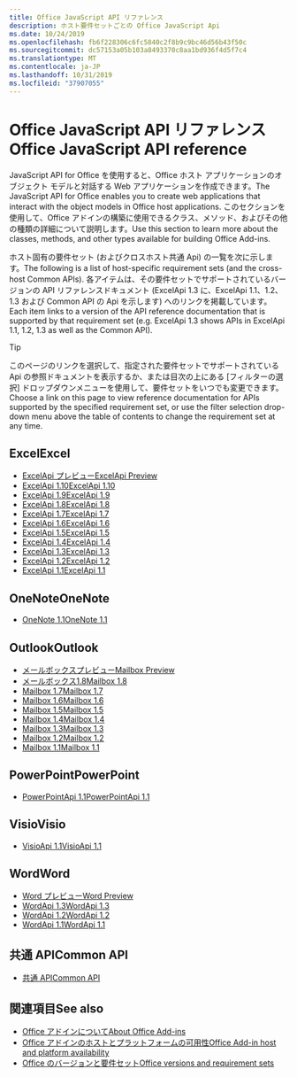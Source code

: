 ```yaml
---
title: Office JavaScript API リファレンス
description: ホスト要件セットごとの Office JavaScript Api
ms.date: 10/24/2019
ms.openlocfilehash: fb6f228306c6fc5840c2f8b9c9bc46d56b43f50c
ms.sourcegitcommit: dc57153a05b103a8493370c8aa1bd936f4d5f7c4
ms.translationtype: MT
ms.contentlocale: ja-JP
ms.lasthandoff: 10/31/2019
ms.locfileid: "37907055"
---
```

# <a name="office-javascript-api-reference"></a><span data-ttu-id="236cc-103">Office JavaScript API リファレンス</span><span class="sxs-lookup"><span data-stu-id="236cc-103">Office JavaScript API reference</span></span>

<span data-ttu-id="236cc-104">JavaScript API for Office を使用すると、Office ホスト アプリケーションのオブジェクト モデルと対話する Web アプリケーションを作成できます。</span><span class="sxs-lookup"><span data-stu-id="236cc-104">The JavaScript API for Office enables you to create web applications that interact with the object models in Office host applications.</span></span> <span data-ttu-id="236cc-105">このセクションを使用して、Office アドインの構築に使用できるクラス、メソッド、およびその他の種類の詳細について説明します。</span><span class="sxs-lookup"><span data-stu-id="236cc-105">Use this section to learn more about the classes, methods, and other types available for building Office Add-ins.</span></span>

<span data-ttu-id="236cc-106">ホスト固有の要件セット (およびクロスホスト共通 Api) の一覧を次に示します。</span><span class="sxs-lookup"><span data-stu-id="236cc-106">The following is a list of host-specific requirement sets (and the cross-host Common APIs).</span></span> <span data-ttu-id="236cc-107">各アイテムは、その要件セットでサポートされているバージョンの API リファレンスドキュメント (ExcelApi 1.3 に、ExcelApi 1.1、1.2、1.3 および Common API の Api を示します) へのリンクを掲載しています。</span><span class="sxs-lookup"><span data-stu-id="236cc-107">Each item links to a version of the API reference documentation that is supported by that requirement set (e.g. ExcelApi 1.3 shows APIs in ExcelApi 1.1, 1.2, 1.3 as well as the Common API).</span></span>

> [!TIP]
> <span data-ttu-id="236cc-108">このページのリンクを選択して、指定された要件セットでサポートされている Api の参照ドキュメントを表示するか、または目次の上にある [フィルターの選択] ドロップダウンメニューを使用して、要件セットをいつでも変更できます。</span><span class="sxs-lookup"><span data-stu-id="236cc-108">Choose a link on this page to view reference documentation for APIs supported by the specified requirement set, or use the filter selection drop-down menu above the table of contents to change the requirement set at any time.</span></span>

## <a name="excel"></a><span data-ttu-id="236cc-109">Excel</span><span class="sxs-lookup"><span data-stu-id="236cc-109">Excel</span></span>

- [<span data-ttu-id="236cc-110">ExcelApi プレビュー</span><span class="sxs-lookup"><span data-stu-id="236cc-110">ExcelApi Preview</span></span>](/javascript/api/excel?view=excel-js-preview)
- [<span data-ttu-id="236cc-111">ExcelApi 1.10</span><span class="sxs-lookup"><span data-stu-id="236cc-111">ExcelApi 1.10</span></span>](/javascript/api/excel?view=excel-js-1.10)
- [<span data-ttu-id="236cc-112">ExcelApi 1.9</span><span class="sxs-lookup"><span data-stu-id="236cc-112">ExcelApi 1.9</span></span>](/javascript/api/excel?view=excel-js-1.9)
- [<span data-ttu-id="236cc-113">ExcelApi 1.8</span><span class="sxs-lookup"><span data-stu-id="236cc-113">ExcelApi 1.8</span></span>](/javascript/api/excel?view=excel-js-1.8)
- [<span data-ttu-id="236cc-114">ExcelApi 1.7</span><span class="sxs-lookup"><span data-stu-id="236cc-114">ExcelApi 1.7</span></span>](/javascript/api/excel?view=excel-js-1.7)
- [<span data-ttu-id="236cc-115">ExcelApi 1.6</span><span class="sxs-lookup"><span data-stu-id="236cc-115">ExcelApi 1.6</span></span>](/javascript/api/excel?view=excel-js-1.6)
- [<span data-ttu-id="236cc-116">ExcelApi 1.5</span><span class="sxs-lookup"><span data-stu-id="236cc-116">ExcelApi 1.5</span></span>](/javascript/api/excel?view=excel-js-1.5)
- [<span data-ttu-id="236cc-117">ExcelApi 1.4</span><span class="sxs-lookup"><span data-stu-id="236cc-117">ExcelApi 1.4</span></span>](/javascript/api/excel?view=excel-js-1.4)
- [<span data-ttu-id="236cc-118">ExcelApi 1.3</span><span class="sxs-lookup"><span data-stu-id="236cc-118">ExcelApi 1.3</span></span>](/javascript/api/excel?view=excel-js-1.3)
- [<span data-ttu-id="236cc-119">ExcelApi 1.2</span><span class="sxs-lookup"><span data-stu-id="236cc-119">ExcelApi 1.2</span></span>](/javascript/api/excel?view=excel-js-1.2)
- [<span data-ttu-id="236cc-120">ExcelApi 1.1</span><span class="sxs-lookup"><span data-stu-id="236cc-120">ExcelApi 1.1</span></span>](/javascript/api/excel?view=excel-js-1.1)

## <a name="onenote"></a><span data-ttu-id="236cc-121">OneNote</span><span class="sxs-lookup"><span data-stu-id="236cc-121">OneNote</span></span>

- [<span data-ttu-id="236cc-122">OneNote 1.1</span><span class="sxs-lookup"><span data-stu-id="236cc-122">OneNote 1.1</span></span>](/javascript/api/onenote?view=onenote-js-1.1)

## <a name="outlook"></a><span data-ttu-id="236cc-123">Outlook</span><span class="sxs-lookup"><span data-stu-id="236cc-123">Outlook</span></span>

- [<span data-ttu-id="236cc-124">メールボックスプレビュー</span><span class="sxs-lookup"><span data-stu-id="236cc-124">Mailbox Preview</span></span>](/javascript/api/outlook?view=outlook-js-preview)
- [<span data-ttu-id="236cc-125">メールボックス1.8</span><span class="sxs-lookup"><span data-stu-id="236cc-125">Mailbox 1.8</span></span>](/javascript/api/outlook?view=outlook-js-1.8)
- [<span data-ttu-id="236cc-126">Mailbox 1.7</span><span class="sxs-lookup"><span data-stu-id="236cc-126">Mailbox 1.7</span></span>](/javascript/api/outlook?view=outlook-js-1.7)
- [<span data-ttu-id="236cc-127">Mailbox 1.6</span><span class="sxs-lookup"><span data-stu-id="236cc-127">Mailbox 1.6</span></span>](/javascript/api/outlook?view=outlook-js-1.6)
- [<span data-ttu-id="236cc-128">Mailbox 1.5</span><span class="sxs-lookup"><span data-stu-id="236cc-128">Mailbox 1.5</span></span>](/javascript/api/outlook?view=outlook-js-1.5)
- [<span data-ttu-id="236cc-129">Mailbox 1.4</span><span class="sxs-lookup"><span data-stu-id="236cc-129">Mailbox 1.4</span></span>](/javascript/api/outlook?view=outlook-js-1.4)
- [<span data-ttu-id="236cc-130">Mailbox 1.3</span><span class="sxs-lookup"><span data-stu-id="236cc-130">Mailbox 1.3</span></span>](/javascript/api/outlook?view=outlook-js-1.3)
- [<span data-ttu-id="236cc-131">Mailbox 1.2</span><span class="sxs-lookup"><span data-stu-id="236cc-131">Mailbox 1.2</span></span>](/javascript/api/outlook?view=outlook-js-1.2)
- [<span data-ttu-id="236cc-132">Mailbox 1.1</span><span class="sxs-lookup"><span data-stu-id="236cc-132">Mailbox 1.1</span></span>](/javascript/api/outlook?view=outlook-js-1.1)

## <a name="powerpoint"></a><span data-ttu-id="236cc-133">PowerPoint</span><span class="sxs-lookup"><span data-stu-id="236cc-133">PowerPoint</span></span>

- [<span data-ttu-id="236cc-134">PowerPointApi 1.1</span><span class="sxs-lookup"><span data-stu-id="236cc-134">PowerPointApi 1.1</span></span>](/javascript/api/powerpoint?view=powerpoint-js-1.1)

## <a name="visio"></a><span data-ttu-id="236cc-135">Visio</span><span class="sxs-lookup"><span data-stu-id="236cc-135">Visio</span></span>

- [<span data-ttu-id="236cc-136">VisioApi 1.1</span><span class="sxs-lookup"><span data-stu-id="236cc-136">VisioApi 1.1</span></span>](/javascript/api/visio?view=visio-js-1.1)

## <a name="word"></a><span data-ttu-id="236cc-137">Word</span><span class="sxs-lookup"><span data-stu-id="236cc-137">Word</span></span>

- [<span data-ttu-id="236cc-138">Word プレビュー</span><span class="sxs-lookup"><span data-stu-id="236cc-138">Word Preview</span></span>](/javascript/api/word?view=word-js-preview)
- [<span data-ttu-id="236cc-139">WordApi 1.3</span><span class="sxs-lookup"><span data-stu-id="236cc-139">WordApi 1.3</span></span>](/javascript/api/word?view=word-js-1.3)
- [<span data-ttu-id="236cc-140">WordApi 1.2</span><span class="sxs-lookup"><span data-stu-id="236cc-140">WordApi 1.2</span></span>](/javascript/api/word?view=word-js-1.2)
- [<span data-ttu-id="236cc-141">WordApi 1.1</span><span class="sxs-lookup"><span data-stu-id="236cc-141">WordApi 1.1</span></span>](/javascript/api/word?view=word-js-1.1)

## <a name="common-api"></a><span data-ttu-id="236cc-142">共通 API</span><span class="sxs-lookup"><span data-stu-id="236cc-142">Common API</span></span>

- [<span data-ttu-id="236cc-143">共通 API</span><span class="sxs-lookup"><span data-stu-id="236cc-143">Common API</span></span>](/javascript/api/office?view=common-js)

## <a name="see-also"></a><span data-ttu-id="236cc-144">関連項目</span><span class="sxs-lookup"><span data-stu-id="236cc-144">See also</span></span>

- [<span data-ttu-id="236cc-145">Office アドインについて</span><span class="sxs-lookup"><span data-stu-id="236cc-145">About Office Add-ins</span></span>](/office/dev/add-ins/overview)
- [<span data-ttu-id="236cc-146">Office アドインのホストとプラットフォームの可用性</span><span class="sxs-lookup"><span data-stu-id="236cc-146">Office Add-in host and platform availability</span></span>](/office/dev/add-ins/overview/office-add-in-availability)
- [<span data-ttu-id="236cc-147">Office のバージョンと要件セット</span><span class="sxs-lookup"><span data-stu-id="236cc-147">Office versions and requirement sets</span></span>](/office/dev/add-ins/develop/office-versions-and-requirement-sets)
